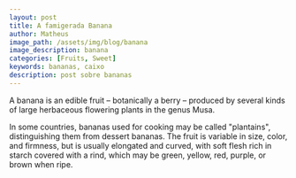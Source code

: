 ```yaml
---
layout: post
title: A famigerada Banana
author: Matheus
image_path: /assets/img/blog/banana
image_description: banana
categories: [Fruits, Sweet]
keywords: bananas, caixo
description: post sobre bananas
---
```

A banana is an edible fruit – botanically a berry – produced by several kinds
of large herbaceous flowering plants in the genus Musa.

In some countries, bananas used for cooking may be called "plantains",
distinguishing them from dessert bananas. The fruit is variable in size, color,
and firmness, but is usually elongated and curved, with soft flesh rich in
starch covered with a rind, which may be green, yellow, red, purple, or brown
when ripe.
